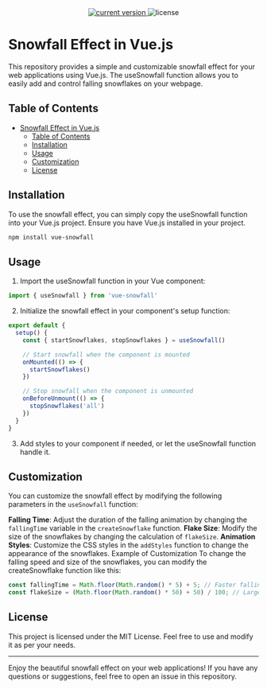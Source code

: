 <div align="center">
  <a href="https://www.npmjs.com/package/vue-snowfall">
    <img alt="current version" src="https://img.shields.io/npm/v/vue-snowfall">
  </a>
  <img alt="license" src="https://img.shields.io/github/license/NooBiToo/vue-snowfall" />
</div>

# Snowfall Effect in Vue.js

This repository provides a simple and customizable snowfall effect for your web applications using Vue.js. The useSnowfall function allows you to easily add and control falling snowflakes on your webpage.

## Table of Contents
- [Snowfall Effect in Vue.js](#snowfall-effect-in-vuejs)
  - [Table of Contents](#table-of-contents)
  - [Installation](#installation)
  - [Usage](#usage)
  - [Customization](#customization)
  - [License](#license)

## Installation
To use the snowfall effect, you can simply copy the useSnowfall function into your Vue.js project. Ensure you have Vue.js installed in your project.

```bash
npm install vue-snowfall
```

## Usage
1. Import the useSnowfall function in your Vue component:

```javascript
import { useSnowfall } from 'vue-snowfall'
```
2. Initialize the snowfall effect in your component's setup function:

```javascript
export default {
  setup() {
    const { startSnowflakes, stopSnowflakes } = useSnowfall()

    // Start snowfall when the component is mounted
    onMounted(() => {
      startSnowflakes()
    })

    // Stop snowfall when the component is unmounted
    onBeforeUnmount(() => {
      stopSnowflakes('all')
    })
  }
}
```

3. Add styles to your component if needed, or let the useSnowfall function handle it.

## Customization
You can customize the snowfall effect by modifying the following parameters in the `useSnowfall` function:

**Falling Time**: Adjust the duration of the falling animation by changing the `fallingTime` variable in the `createSnowflake` function.
**Flake Size**: Modify the size of the snowflakes by changing the calculation of `flakeSize`.
**Animation Styles**: Customize the CSS styles in the `addStyles` function to change the appearance of the snowflakes.
Example of Customization
To change the falling speed and size of the snowflakes, you can modify the createSnowflake function like this:

```javascript
const fallingTime = Math.floor(Math.random() * 5) + 5; // Faster falling speed
const flakeSize = (Math.floor(Math.random() * 50) + 50) / 100; // Larger snowflakes
```

## License
This project is licensed under the MIT License. Feel free to use and modify it as per your needs.

---
Enjoy the beautiful snowfall effect on your web applications! If you have any questions or suggestions, feel free to open an issue in this repository.
